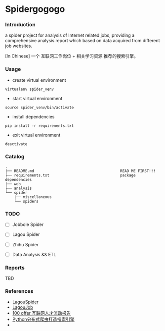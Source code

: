 # Spidergogogo

### Introduction

a spider project for analysis of Internet related jobs, providing a comprehensive analysis report which based on data acquired from different job websites.

[In Chinese] 一个 互联网工作岗位 + 相关学习资源 推荐的搜索引擎。


### Usage

* create virtual environment

```shell
virtualenv spider_venv
```

* start virtual environment

```shell
source spider_venv/bin/activate
```

* install dependencies

```shell
pip install -r requirements.txt
```

* exit virtual environment

```shell
deactivate
```


### Catalog

```
.
├── README.md                                       READ ME FIRST!!!
├── requirements.txt                                package dependencies
├── web
├── analysis
└── spider           
    ├── miscellaneous       
    └── spiders
```


### TODO

- [ ] Jobbole Spider
- [ ] Lagou Spider
- [ ] Zhihu Spider
- [ ] Data Analysis && ETL


### Reports

TBD

### References

* [LagouSpider](https://github.com/nnngu/LagouSpider)
* [LagouJob](https://github.com/lucasxlu/LagouJob)
* [100 offer 互联网人才流动报告](https://cn.100offer.com/resources)
* [Python分布式爬虫打造搜索引擎](http://coding.imooc.com/class/92.html)
* []()

